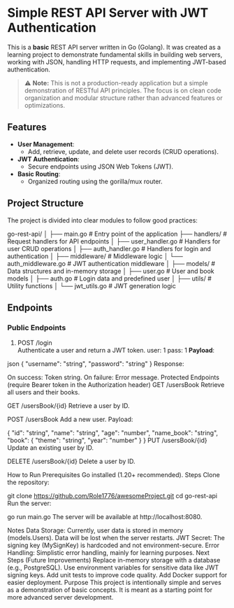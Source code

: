 # Simple REST API Server with JWT Authentication

This is a **basic** REST API server written in Go (Golang). It was created as a learning project to demonstrate fundamental skills in building web servers, working with JSON, handling HTTP requests, and implementing JWT-based authentication.

> ⚠️ **Note:** This is not a production-ready application but a simple demonstration of RESTful API principles. The focus is on clean code organization and modular structure rather than advanced features or optimizations.

## Features

- **User Management**: 
  - Add, retrieve, update, and delete user records (CRUD operations).
- **JWT Authentication**: 
  - Secure endpoints using JSON Web Tokens (JWT).
- **Basic Routing**: 
  - Organized routing using the gorilla/mux router.

## Project Structure

The project is divided into clear modules to follow good practices:

go-rest-api/ │ ├── main.go # Entry point of the application ├── handlers/ # Request handlers for API endpoints │ ├── user_handler.go # Handlers for user CRUD operations │ ├── auth_handler.go # Handlers for login and authentication │ ├── middleware/ # Middleware logic │ └── auth_middleware.go # JWT authentication middleware │ ├── models/ # Data structures and in-memory storage │ ├── user.go # User and book models │ ├── auth.go # Login data and predefined user │ ├── utils/ # Utility functions │ └── jwt_utils.go # JWT generation logic 


## Endpoints

### Public Endpoints
1. POST /login  
   Authenticate a user and return a JWT token.
   user: 1
   pass: 1 
   **Payload**:
   
json
   {
       "username": "string",
       "password": "string"
   }
Response:

On success: Token string.
On failure: Error message.
Protected Endpoints (require Bearer token in the Authorization header)
GET /usersBook
Retrieve all users and their books.

GET /usersBook/{id}
Retrieve a user by ID.

POST /usersBook
Add a new user.
Payload:

{
    "id": "string",
    "name": "string",
    "age": "number",
    "name_book": "string",
    "book": {
        "theme": "string",
        "year": "number"
    }
}
PUT /usersBook/{id}
Update an existing user by ID.

DELETE /usersBook/{id}
Delete a user by ID.

How to Run
Prerequisites
Go installed (1.20+ recommended).
Steps
Clone the repository:

git clone https://github.com/Role1776/awesomeProject.git
cd go-rest-api
Run the server:

go run main.go
The server will be available at http://localhost:8080.

Notes
Data Storage: Currently, user data is stored in memory (models.Users). Data will be lost when the server restarts.
JWT Secret: The signing key (MySignKey) is hardcoded and not environment-secure.
Error Handling: Simplistic error handling, mainly for learning purposes.
Next Steps (Future Improvements)
Replace in-memory storage with a database (e.g., PostgreSQL).
Use environment variables for sensitive data like JWT signing keys.
Add unit tests to improve code quality.
Add Docker support for easier deployment.
Purpose
This project is intentionally simple and serves as a demonstration of basic concepts. It is meant as a starting point for more advanced server development.
